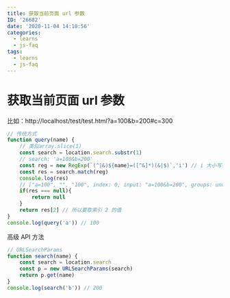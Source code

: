 ```yaml
---
title: 获取当前页面 url 参数
ID: '26682'
date: '2020-11-04 14:10:56'
categories:
  - learns
  - js-faq
tags:
  - learns
  - js-faq
---
```


# 获取当前页面 url 参数

比如：http://localhost/test/test.html?a=100&b=200#c=300

``` js 
// 传统方式
function query(name) {
    // 类似array.slice(1)
    const search = location.search.substr(1)
    // search: 'a=100&b=200'
    const reg = new RegExp(`(^|&)${name}=([^&]*)(&|$)`,'i') // i 大小写不区分
    const res = search.match(reg)
    console.log(res)
    // ["a=100", "", "100", index: 0, input: "a=100&b=200", groups: undefined]
    if(res === null){
        return null
    }
    return res[2] // 所以要取索引 2 的值
}
console.log(query('a')) // 100
```

高级 API 方法

``` js 
// URLSearchParams
function search(name) {
    const search = location.search
    const p = new URLSearchParams(search)
    return p.get(name)
}
console.log(search('b')) // 200
```
 
 

